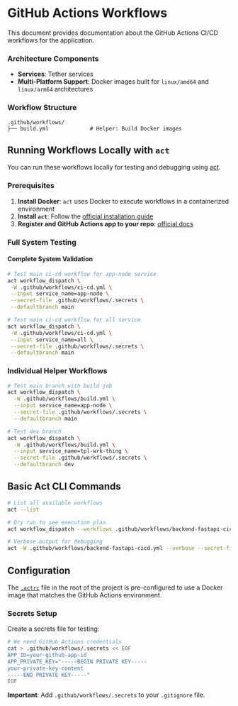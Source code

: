 # GitHub Actions Workflows

This document provides documentation about the GitHub Actions CI/CD workflows for the  application.

### Architecture Components

- **Services**: Tether services
- **Multi-Platform Support**: Docker images built for `linux/amd64` and `linux/arm64` architectures

### Workflow Structure

```
.github/workflows/
├── build.yml             # Helper: Build Docker images
```

## Running Workflows Locally with `act`

You can run these workflows locally for testing and debugging using [act](https://github.com/nektos/act).

### Prerequisites

1. **Install Docker**: `act` uses Docker to execute workflows in a containerized environment
2. **Install `act`**: Follow the [official installation guide](https://github.com/nektos/act#installation)
3. **Register and GitHub Actions app to your repo**: [official docs](https://docs.github.com/en/apps/creating-github-apps/registering-a-github-app/registering-a-github-app)

### Full System Testing

#### Complete System Validation

```bash
# Test main ci-cd workflow for app-node service
act workflow_dispatch \
 -W .github/workflows/ci-cd.yml \
 --input service_name=app-node \
 --secret-file .github/workflows/.secrets \
 --defaultbranch main

# Test main ci-cd workflow for all service
act workflow_dispatch \
 -W .github/workflows/ci-cd.yml \
 --input service_name=all \
 --secret-file .github/workflows/.secrets \
 --defaultbranch main
```

### Individual Helper Workflows

```bash
# Test main branch with build job
act workflow_dispatch \
  -W .github/workflows/build.yml \
  --input service_name=app-node \
  --secret-file .github/workflows/.secrets \
  --defaultbranch main

# Test dev branch  
act workflow_dispatch \
  -W .github/workflows/build.yml \
  --input service_name=tpl-wrk-thing \
  --secret-file .github/workflows/.secrets \
  --defaultbranch dev
```

## Basic Act CLI Commands

```bash
# List all available workflows
act --list

# Dry run to see execution plan
act workflow_dispatch --workflows .github/workflows/backend-fastapi-cicd.yml --dry-run

# Verbose output for debugging
act -W .github/workflows/backend-fastapi-cicd.yml --verbose --secret-file .github/workflows/.secrets
```

## Configuration

The [`.actrc`](./.actrc) file in the root of the project is pre-configured to use a Docker image that matches the GitHub Actions environment.

### Secrets Setup

Create a secrets file for testing:

```bash
# We need GitHub Actions credentials
cat > .github/workflows/.secrets << EOF
APP_ID=your-github-app-id
APP_PRIVATE_KEY="-----BEGIN PRIVATE KEY-----
your-private-key-content
-----END PRIVATE KEY-----"
EOF
```

**Important**: Add `.github/workflows/.secrets` to your `.gitignore` file.
